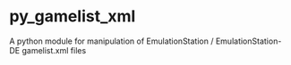 # py_gamelist_xml
A python module for manipulation of EmulationStation / EmulationStation-DE gamelist.xml files

